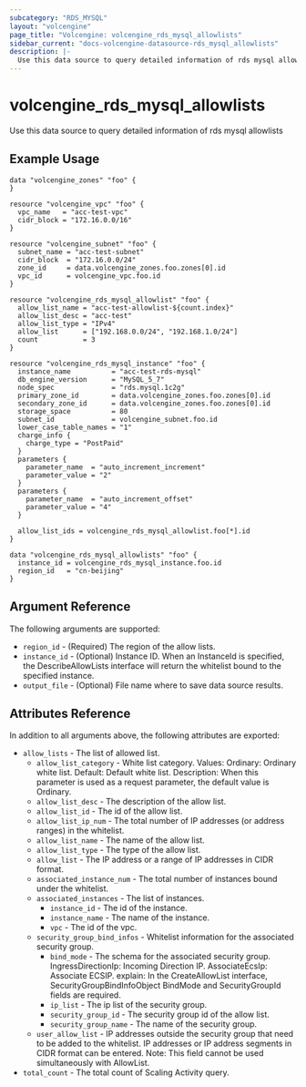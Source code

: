 ```yaml
---
subcategory: "RDS_MYSQL"
layout: "volcengine"
page_title: "Volcengine: volcengine_rds_mysql_allowlists"
sidebar_current: "docs-volcengine-datasource-rds_mysql_allowlists"
description: |-
  Use this data source to query detailed information of rds mysql allowlists
---
```

# volcengine_rds_mysql_allowlists
Use this data source to query detailed information of rds mysql allowlists
## Example Usage
```hcl
data "volcengine_zones" "foo" {
}

resource "volcengine_vpc" "foo" {
  vpc_name   = "acc-test-vpc"
  cidr_block = "172.16.0.0/16"
}

resource "volcengine_subnet" "foo" {
  subnet_name = "acc-test-subnet"
  cidr_block  = "172.16.0.0/24"
  zone_id     = data.volcengine_zones.foo.zones[0].id
  vpc_id      = volcengine_vpc.foo.id
}

resource "volcengine_rds_mysql_allowlist" "foo" {
  allow_list_name = "acc-test-allowlist-${count.index}"
  allow_list_desc = "acc-test"
  allow_list_type = "IPv4"
  allow_list      = ["192.168.0.0/24", "192.168.1.0/24"]
  count           = 3
}

resource "volcengine_rds_mysql_instance" "foo" {
  instance_name          = "acc-test-rds-mysql"
  db_engine_version      = "MySQL_5_7"
  node_spec              = "rds.mysql.1c2g"
  primary_zone_id        = data.volcengine_zones.foo.zones[0].id
  secondary_zone_id      = data.volcengine_zones.foo.zones[0].id
  storage_space          = 80
  subnet_id              = volcengine_subnet.foo.id
  lower_case_table_names = "1"
  charge_info {
    charge_type = "PostPaid"
  }
  parameters {
    parameter_name  = "auto_increment_increment"
    parameter_value = "2"
  }
  parameters {
    parameter_name  = "auto_increment_offset"
    parameter_value = "4"
  }

  allow_list_ids = volcengine_rds_mysql_allowlist.foo[*].id
}

data "volcengine_rds_mysql_allowlists" "foo" {
  instance_id = volcengine_rds_mysql_instance.foo.id
  region_id   = "cn-beijing"
}
```
## Argument Reference
The following arguments are supported:
* `region_id` - (Required) The region of the allow lists.
* `instance_id` - (Optional) Instance ID. When an InstanceId is specified, the DescribeAllowLists interface will return the whitelist bound to the specified instance.
* `output_file` - (Optional) File name where to save data source results.

## Attributes Reference
In addition to all arguments above, the following attributes are exported:
* `allow_lists` - The list of allowed list.
    * `allow_list_category` - White list category. Values:
 Ordinary: Ordinary white list. Default: Default white list. Description: When this parameter is used as a request parameter, the default value is Ordinary.
    * `allow_list_desc` - The description of the allow list.
    * `allow_list_id` - The id of the allow list.
    * `allow_list_ip_num` - The total number of IP addresses (or address ranges) in the whitelist.
    * `allow_list_name` - The name of the allow list.
    * `allow_list_type` - The type of the allow list.
    * `allow_list` - The IP address or a range of IP addresses in CIDR format.
    * `associated_instance_num` - The total number of instances bound under the whitelist.
    * `associated_instances` - The list of instances.
        * `instance_id` - The id of the instance.
        * `instance_name` - The name of the instance.
        * `vpc` - The id of the vpc.
    * `security_group_bind_infos` - Whitelist information for the associated security group.
        * `bind_mode` - The schema for the associated security group.
 IngressDirectionIp: Incoming Direction IP. 
 AssociateEcsIp: Associate ECSIP. 
explain: In the CreateAllowList interface, SecurityGroupBindInfoObject BindMode and SecurityGroupId fields are required.
        * `ip_list` - The ip list of the security group.
        * `security_group_id` - The security group id of the allow list.
        * `security_group_name` - The name of the security group.
    * `user_allow_list` - IP addresses outside the security group that need to be added to the whitelist. IP addresses or IP address segments in CIDR format can be entered. Note: This field cannot be used simultaneously with AllowList.
* `total_count` - The total count of Scaling Activity query.


